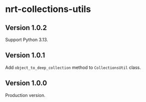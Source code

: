 # nrt-collections-utils

## Version 1.0.2

Support Python 3.13.

## Version 1.0.1

Add `object_to_deep_collection` method to `CollectionsUtil` class.

## Version 1.0.0

Production version.